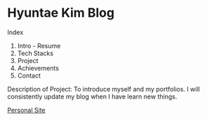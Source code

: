 # Hyuntae Kim Blog

Index

1. Intro - Resume
2. Tech Stacks
3. Project
4. Achievements
5. Contact

Description of Project: To introduce myself and my portfolios. I will consistently update my blog when I have learn new things.

[Personal Site](https://hyuntaekim0813.github.io/hyuntae.github.io/)
